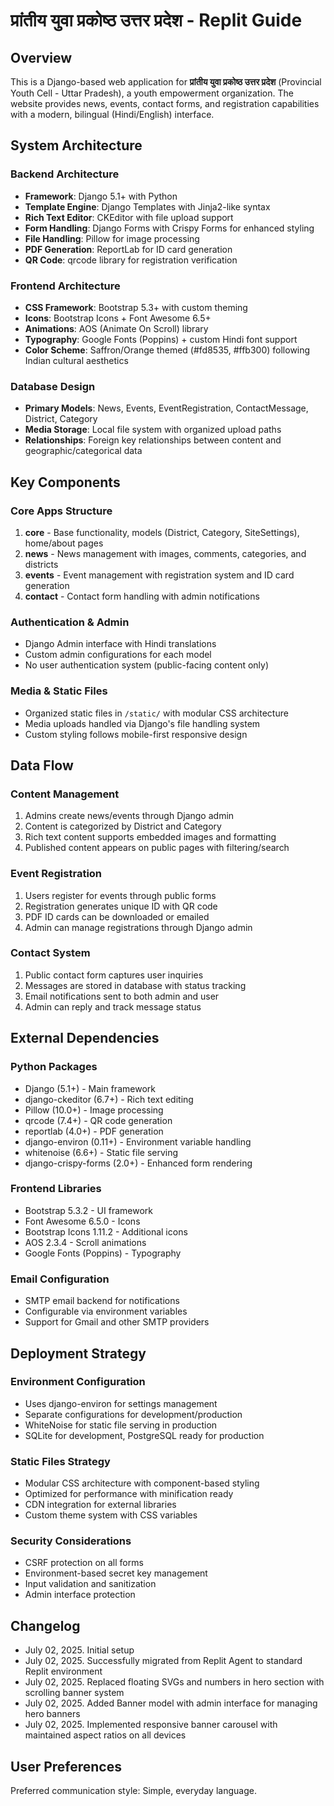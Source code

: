 # प्रांतीय युवा प्रकोष्ठ उत्तर प्रदेश - Replit Guide

## Overview

This is a Django-based web application for **प्रांतीय युवा प्रकोष्ठ उत्तर प्रदेश** (Provincial Youth Cell - Uttar Pradesh), a youth empowerment organization. The website provides news, events, contact forms, and registration capabilities with a modern, bilingual (Hindi/English) interface.

## System Architecture

### Backend Architecture
- **Framework**: Django 5.1+ with Python
- **Template Engine**: Django Templates with Jinja2-like syntax
- **Rich Text Editor**: CKEditor with file upload support
- **Form Handling**: Django Forms with Crispy Forms for enhanced styling
- **File Handling**: Pillow for image processing
- **PDF Generation**: ReportLab for ID card generation
- **QR Code**: qrcode library for registration verification

### Frontend Architecture
- **CSS Framework**: Bootstrap 5.3+ with custom theming
- **Icons**: Bootstrap Icons + Font Awesome 6.5+
- **Animations**: AOS (Animate On Scroll) library
- **Typography**: Google Fonts (Poppins) + custom Hindi font support
- **Color Scheme**: Saffron/Orange themed (#fd8535, #ffb300) following Indian cultural aesthetics

### Database Design
- **Primary Models**: News, Events, EventRegistration, ContactMessage, District, Category
- **Media Storage**: Local file system with organized upload paths
- **Relationships**: Foreign key relationships between content and geographic/categorical data

## Key Components

### Core Apps Structure
1. **core** - Base functionality, models (District, Category, SiteSettings), home/about pages
2. **news** - News management with images, comments, categories, and districts
3. **events** - Event management with registration system and ID card generation
4. **contact** - Contact form handling with admin notifications

### Authentication & Admin
- Django Admin interface with Hindi translations
- Custom admin configurations for each model
- No user authentication system (public-facing content only)

### Media & Static Files
- Organized static files in `/static/` with modular CSS architecture
- Media uploads handled via Django's file handling system
- Custom styling follows mobile-first responsive design

## Data Flow

### Content Management
1. Admins create news/events through Django admin
2. Content is categorized by District and Category
3. Rich text content supports embedded images and formatting
4. Published content appears on public pages with filtering/search

### Event Registration
1. Users register for events through public forms
2. Registration generates unique ID with QR code
3. PDF ID cards can be downloaded or emailed
4. Admin can manage registrations through Django admin

### Contact System
1. Public contact form captures user inquiries
2. Messages are stored in database with status tracking
3. Email notifications sent to both admin and user
4. Admin can reply and track message status

## External Dependencies

### Python Packages
- Django (5.1+) - Main framework
- django-ckeditor (6.7+) - Rich text editing
- Pillow (10.0+) - Image processing
- qrcode (7.4+) - QR code generation
- reportlab (4.0+) - PDF generation
- django-environ (0.11+) - Environment variable handling
- whitenoise (6.6+) - Static file serving
- django-crispy-forms (2.0+) - Enhanced form rendering

### Frontend Libraries
- Bootstrap 5.3.2 - UI framework
- Font Awesome 6.5.0 - Icons
- Bootstrap Icons 1.11.2 - Additional icons
- AOS 2.3.4 - Scroll animations
- Google Fonts (Poppins) - Typography

### Email Configuration
- SMTP email backend for notifications
- Configurable via environment variables
- Support for Gmail and other SMTP providers

## Deployment Strategy

### Environment Configuration
- Uses django-environ for settings management
- Separate configurations for development/production
- WhiteNoise for static file serving in production
- SQLite for development, PostgreSQL ready for production

### Static Files Strategy
- Modular CSS architecture with component-based styling
- Optimized for performance with minification ready
- CDN integration for external libraries
- Custom theme system with CSS variables

### Security Considerations
- CSRF protection on all forms
- Environment-based secret key management
- Input validation and sanitization
- Admin interface protection

## Changelog

- July 02, 2025. Initial setup
- July 02, 2025. Successfully migrated from Replit Agent to standard Replit environment
- July 02, 2025. Replaced floating SVGs and numbers in hero section with scrolling banner system
- July 02, 2025. Added Banner model with admin interface for managing hero banners
- July 02, 2025. Implemented responsive banner carousel with maintained aspect ratios on all devices

## User Preferences

Preferred communication style: Simple, everyday language.